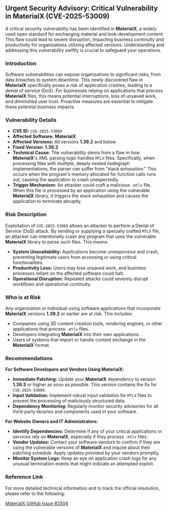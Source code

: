 ## Urgent Security Advisory: Critical Vulnerability in MaterialX (CVE-2025-53009)

A critical security vulnerability has been identified in **MaterialX**, a widely used open standard for exchanging material and look-development content. This flaw could lead to severe disruption, impacting business continuity and productivity for organizations utilizing affected versions. Understanding and addressing this vulnerability swiftly is crucial to safeguard your operations.

### Introduction

Software vulnerabilities can expose organizations to significant risks, from data breaches to system downtime. This newly discovered flaw in **MaterialX** specifically poses a risk of application crashes, leading to a denial of service (DoS). For businesses relying on applications that process **MaterialX** files, this means potential interruptions, loss of unsaved work, and diminished user trust. Proactive measures are essential to mitigate these potential business impacts.

### Vulnerability Details

*   **CVE ID:** `CVE-2025-53009`
*   **Affected Software:** **MaterialX**
*   **Affected Versions:** All versions **1.39.2** and below.
*   **Fixed Version:** **1.39.3**
*   **Technical Cause:** The vulnerability stems from a flaw in how **MaterialX**'s XML parsing logic handles `MTLX` files. Specifically, when processing files with multiple, deeply nested nodegraph implementations, the parser can suffer from "stack exhaustion." This occurs when the program's memory allocated for function calls runs out, causing the application to crash unexpectedly.
*   **Trigger Mechanism:** An attacker could craft a malicious `.mtlx` file. When this file is processed by an application using the vulnerable **MaterialX** library, it triggers the stack exhaustion and causes the application to terminate abruptly.

### Risk Description

Exploitation of `CVE-2025-53009` allows an attacker to perform a Denial of Service (DoS) attack. By sending or supplying a specially crafted `MTLX` file, an attacker can intentionally crash any program that uses the vulnerable **MaterialX** library to parse such files. This means:

*   **System Unavailability:** Applications become unresponsive and crash, preventing legitimate users from accessing or using critical functionalities.
*   **Productivity Loss:** Users may lose unsaved work, and business processes reliant on the affected software could halt.
*   **Operational Disruption:** Repeated attacks could severely disrupt workflows and operational continuity.

### Who is at Risk

Any organization or individual using software applications that incorporate **MaterialX** versions **1.39.2** or earlier are at risk. This includes:

*   Companies using 3D content creation tools, rendering engines, or other applications that process `.mtlx` files.
*   Developers integrating **MaterialX** into their own applications.
*   Users of systems that import or handle content exchange in the **MaterialX** format.

### Recommendations

**For Software Developers and Vendors Using MaterialX:**

*   **Immediate Patching:** Update your **MaterialX** dependency to version **1.39.3** or higher as soon as possible. This version contains the fix for `CVE-2025-53009`.
*   **Input Validation:** Implement robust input validation for `MTLX` files to prevent the processing of maliciously structured data.
*   **Dependency Monitoring:** Regularly monitor security advisories for all third-party libraries and components used in your software.

**For Website Owners and IT Administrators:**

*   **Identify Dependencies:** Determine if any of your critical applications or services rely on **MaterialX**, especially if they process `.mtlx` files.
*   **Vendor Updates:** Contact your software vendors to confirm if they are using the vulnerable versions of **MaterialX** and inquire about their patching schedule. Apply updates provided by your vendors promptly.
*   **Monitor System Logs:** Keep an eye on application crash logs for any unusual termination events that might indicate an attempted exploit.

### Reference Link

For more detailed technical information and to track the official resolution, please refer to the following:

[MaterialX GitHub Issue #2504](https://github.com/AcademySoftwareFoundation/MaterialX/issues/2504)